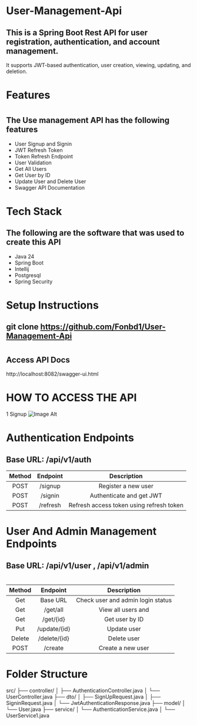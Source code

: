 # User-Management-Api
## This is a Spring Boot Rest API for user registration, authentication, and account management.
It supports JWT-based authentication, user creation, viewing, updating, and deletion.
#
# Features
#
## The Use management API has the following features
+ User Signup and Signin
+ JWT Refresh Token
+ Token Refresh Endpoint
+ User Validation
+ Get All Users
+ Get User by ID
+ Update User and Delete User
+ Swagger API Documentation
#
# Tech Stack
## The following are the software that was used to create this API
+ Java 24
+ Spring Boot
+ Intellij
+ Postgresql
+ Spring Security
# 
# Setup Instructions
## git clone https://github.com/Fonbd1/User-Management-Api
#
## Access API Docs
http://localhost:8082/swagger-ui.html
#
# HOW TO ACCESS THE API
1 Signup
 ![Image Alt]()






# Authentication Endpoints
## Base URL: /api/v1/auth

|     Method    |     Endpoint  |    Description                                        |
| :-----------: | :-----------: | :---------------------------------------------------: |
| POST          |  /signup      |  Register a new user                                  |
| POST          |  /signin      |  Authenticate and get JWT                             |
| POST          |  /refresh     |  Refresh access token using refresh token             |

#
# User And Admin Management Endpoints
## Base URL: /api/v1/user  ,  /api/v1/admin
#

|     Method    |     Endpoint  |    Description                                        |
| :-----------: | :-----------: | :---------------------------------------------------: |
| Get           |   Base URL    |  Check user and admin login status                    |
| Get           |  /get/all     |  View all users and                                   |
| Get           |  /get/{id}    |  Get user by ID                                       |
| Put           | /update/{id}  | Update user                                           |
| Delete        | /delete/{id}  | Delete user                                           |
| POST          | /create       | Create a new user                                     |
#
# Folder Structure

src/
├── controller/
│   ├── AuthenticationController.java
│   └── UserController.java
├── dto/
│   ├── SignUpRequest.java
│   ├── SigninRequest.java
│   └── JwtAuthenticationResponse.java
├── model/
│   └── User.java
├── service/
│   └── AuthenticationService.java
│   └── UserService1.java










